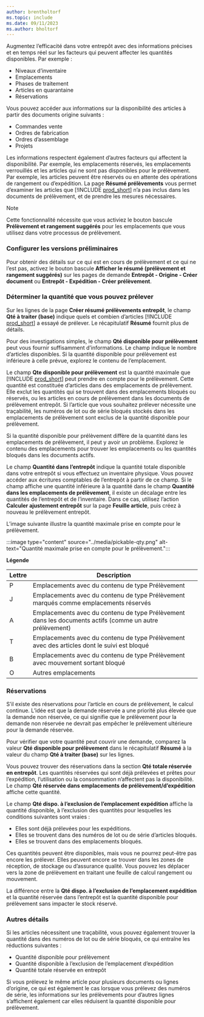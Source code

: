 ```yaml
---
author: brentholtorf
ms.topic: include
ms.date: 09/11/2023
ms.author: bholtorf
---
```


Augmentez l’efficacité dans votre entrepôt avec des informations précises et en temps réel sur les facteurs qui peuvent affecter les quantités disponibles. Par exemple : 

* Niveaux d’inventaire
* Emplacements
* Phases de traitement
* Articles en quarantaine
* Réservations

Vous pouvez accéder aux informations sur la disponibilité des articles à partir des documents origine suivants :

* Commandes vente
* Ordres de fabrication
* Ordres d’assemblage
* Projets

Les informations respectent également d’autres facteurs qui affectent la disponibilité. Par exemple, les emplacements réservés, les emplacements verrouillés et les articles qui ne sont pas disponibles pour le prélèvement. Par exemple, les articles peuvent être réservés ou en attente des opérations de rangement ou d’expédition. La page **Résumé prélèvements** vous permet d’examiner les articles que [!INCLUDE [prod_short](prod_short.md)] n’a pas inclus dans les documents de prélèvement, et de prendre les mesures nécessaires.

> [!NOTE]
> Cette fonctionnalité nécessite que vous activiez le bouton bascule **Prélèvement et rangement suggérés** pour les emplacements que vous utilisez dans votre processus de prélèvement.

### Configurer les versions préliminaires

Pour obtenir des détails sur ce qui est en cours de prélèvement et ce qui ne l’est pas, activez le bouton bascule **Afficher le résumé (prélèvement et rangement suggérés)** sur les pages de demande **Entrepôt - Origine - Créer document** ou **Entrepôt - Expédition - Créer prélèvement**.

### Déterminer la quantité que vous pouvez prélever

Sur les lignes de la page **Créer résumé prélèvements entrepôt**, le champ **Qté à traiter (base)** indique quels et combien d’articles [!INCLUDE [prod_short](prod_short.md)] a essayé de prélever. Le récapitulatif **Résumé** fournit plus de détails.

Pour des investigations simples, le champ **Qté disponible pour prélèvement** peut vous fournir suffisamment d’informations. Le champ indique le nombre d’articles disponibles. Si la quantité disponible pour prélèvement est inférieure à celle prévue, explorez le contenu de l’emplacement.

Le champ **Qte disponible pour prélèvement** est la quantité maximale que [!INCLUDE [prod_short](prod_short.md)] peut prendre en compte pour le prélèvement. Cette quantité est constituée d’articles dans des emplacements de prélèvement. Elle exclut les quantités qui se trouvent dans des emplacements bloqués ou réservés, ou les articles en cours de prélèvement dans les documents de prélèvement entrepôt. Si l’article que vous souhaitez prélever nécessite une traçabilité, les numéros de lot ou de série bloqués stockés dans les emplacements de prélèvement sont exclus de la quantité disponible pour prélèvement.

Si la quantité disponible pour prélèvement diffère de la quantité dans les emplacements de prélèvement, il peut y avoir un problème. Explorez le contenu des emplacements pour trouver les emplacements ou les quantités bloqués dans les documents actifs.

Le champ **Quantité dans l’entrepôt** indique la quantité totale disponible dans votre entrepôt si vous effectuez un inventaire physique. Vous pouvez accéder aux écritures comptables de l’entrepôt à partir de ce champ. Si le champ affiche une quantité inférieure à la quantité dans le champ **Quantité dans les emplacements de prélèvement**, il existe un décalage entre les quantités de l’entrepôt et de l’inventaire. Dans ce cas, utilisez l’action **Calculer ajustement entrepôt** sur la page **Feuille article**, puis créez à nouveau le prélèvement entrepôt.

L’image suivante illustre la quantité maximale prise en compte pour le prélèvement.

:::image type="content" source="../media/pickable-qty.png" alt-text="Quantité maximale prise en compte pour le prélèvement.":::

**Légende**

|Lettre  |Description  |
|---------|---------|
|P     |Emplacements avec du contenu de type Prélèvement         |
|J     |Emplacements avec du contenu de type Prélèvement marqués comme emplacements réservés        |
|A     |Emplacements avec du contenu de type Prélèvement dans les documents actifs (comme un autre prélèvement)       |
|T     |Emplacements avec du contenu de type Prélèvement avec des articles dont le suivi est bloqué         |
|B     |Emplacements avec du contenu de type Prélèvement avec mouvement sortant bloqué         |
|O     |Autres emplacements         |

### Réservations

S’il existe des réservations pour l’article en cours de prélèvement, le calcul continue. L’idée est que la demande réservée a une priorité plus élevée que la demande non réservée, ce qui signifie que le prélèvement pour la demande non réservée ne devrait pas empêcher le prélèvement ultérieure pour la demande réservée.

Pour vérifier que votre quantité peut couvrir une demande, comparez la valeur **Qté disponible pour prélèvement** dans le récapitulatif **Résumé** à la valeur du champ **Qté à traiter (base)** sur les lignes.

Vous pouvez trouver des réservations dans la section **Qté totale réservée en entrepôt**. Les quantités réservées qui sont déjà prélevées et prêtes pour l’expédition, l’utilisation ou la consommation n’affectent pas la disponibilité. Le champ **Qté réservée dans emplacements de prélèvement/d’expédition** affiche cette quantité.

Le champ **Qté dispo. à l’exclusion de l’emplacement expédition** affiche la quantité disponible, à l’exclusion des quantités pour lesquelles les conditions suivantes sont vraies :

* Elles sont déjà prélevées pour les expéditions.
* Elles se trouvent dans des numéros de lot ou de série d’articles bloqués.
* Elles se trouvent dans des emplacements bloqués.

Ces quantités peuvent être disponibles, mais vous ne pourrez peut-être pas encore les prélever. Elles peuvent encore se trouver dans les zones de réception, de stockage ou d’assurance qualité. Vous pouvez les déplacer vers la zone de prélèvement en traitant une feuille de calcul rangement ou mouvement.

La différence entre la **Qté dispo. à l’exclusion de l’emplacement expédition** et la quantité réservée dans l’entrepôt est la quantité disponible pour prélèvement sans impacter le stock réservé.

### Autres détails

Si les articles nécessitent une traçabilité, vous pouvez également trouver la quantité dans des numéros de lot ou de série bloqués, ce qui entraîne les réductions suivantes :

* Quantité disponible pour prélèvement
* Quantité disponible à l’exclusion de l’emplacement d’expédition
* Quantité totale réservée en entrepôt 

Si vous prélevez le même article pour plusieurs documents ou lignes d’origine, ce qui est également le cas lorsque vous prélevez des numéros de série, les informations sur les prélèvements pour d’autres lignes s’affichent également car elles réduisent la quantité disponible pour prélèvement.